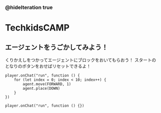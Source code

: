 ### @hideIteration true
# TechkidsCAMP

## エージェントをうごかしてみよう！

くりかえしをつかってエージェントにブロックをおいてもらおう！
スタートのとなりのボタンをおせばリセットできるよ！

```ghost
player.onChat("run", function () {
    for (let index = 0; index < 10; index++) {
        agent.move(FORWARD, 1)
        agent.place(DOWN)
    }
})

```

```template
player.onChat("run", function () {})
```